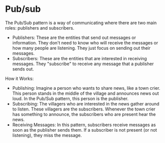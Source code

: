 # Pub/sub
The Pub/Sub pattern is a way of communicating where there are two main roles: publishers and subscribers.

* Publishers: These are the entities that send out messages or information. They don't need to know who will receive the messages or how many people are listening. They just focus on sending out their messages.
* Subscribers: These are the entities that are interested in receiving messages. They "subscribe" to receive any message that a publisher sends out.

How it Works:
* Publishing: Imagine a person who wants to share news, like a town crier. This person stands in the middle of the village and announces news out loud. In the Pub/Sub pattern, this person is the publisher.
* Subscribing: The villagers who are interested in the news gather around to listen. These villagers are the subscribers. Whenever the town crier has something to announce, the subscribers who are present hear the news.
* Receiving Messages: In this pattern, subscribers receive messages as soon as the publisher sends them. If a subscriber is not present (or not listening), they miss the message.
